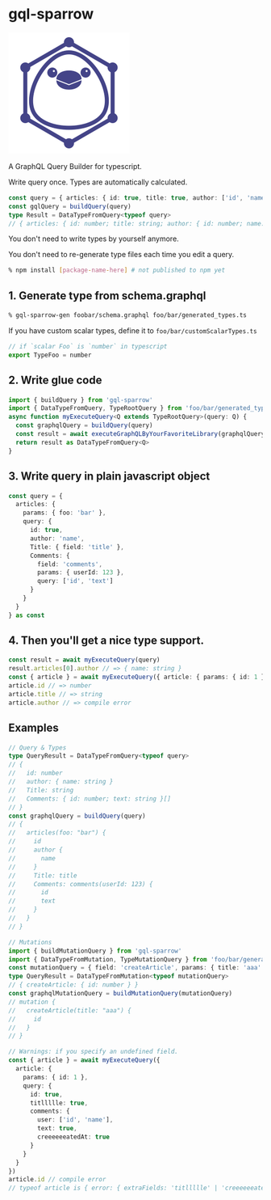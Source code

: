 # gql-sparrow
![logo](logo.svg)

A GraphQL Query Builder for typescript.

Write query once. Types are automatically calculated.

```ts
const query = { articles: { id: true, title: true, author: ['id', 'name'] } } as const
const gqlQuery = buildQuery(query)
type Result = DataTypeFromQuery<typeof query>
// { articles: { id: number; title: string; author: { id: number; name: string } }[] }
```

You don't need to write types by yourself anymore.

You don't need to re-generate type files each time you edit a query.

```sh
% npm install [package-name-here] # not published to npm yet
```

## 1. Generate type from schema.graphql

```sh
% gql-sparrow-gen foobar/schema.graphql foo/bar/generated_types.ts
```

If you have custom scalar types, define it to `foo/bar/customScalarTypes.ts`
```ts
// if `scalar Foo` is `number` in typescript
export TypeFoo = number
```

## 2. Write glue code
```ts
import { buildQuery } from 'gql-sparrow'
import { DataTypeFromQuery, TypeRootQuery } from 'foo/bar/generated_types'
async function myExecuteQuery<Q extends TypeRootQuery>(query: Q) {
  const graphqlQuery = buildQuery(query)
  const result = await executeGraphQLByYourFavoriteLibrary(graphqlQuery)
  return result as DataTypeFromQuery<Q>
}
```

## 3. Write query in plain javascript object
```ts
const query = {
  articles: {
    params: { foo: 'bar' },
    query: {
      id: true,
      author: 'name',
      Title: { field: 'title' },
      Comments: {
        field: 'comments',
        params: { userId: 123 },
        query: ['id', 'text']
      }
    }
  }
} as const
```

## 4. Then you'll get a nice type support.
```ts
const result = await myExecuteQuery(query)
result.articles[0].author // => { name: string }
const { article } = await myExecuteQuery({ article: { params: { id: 1 }, query: ['id', 'title'] } })
article.id // => number
article.title // => string
article.author // => compile error
```

## Examples
```ts
// Query & Types
type QueryResult = DataTypeFromQuery<typeof query>
// {
//   id: number
//   author: { name: string }
//   Title: string
//   Comments: { id: number; text: string }[]
// }
const graphqlQuery = buildQuery(query)
// {
//   articles(foo: "bar") {
//     id
//     author {
//       name
//     }
//     Title: title
//     Comments: comments(userId: 123) {
//       id
//       text
//     }
//   }
// }
```

```ts
// Mutations
import { buildMutationQuery } from 'gql-sparrow'
import { DataTypeFromMutation, TypeMutationQuery } from 'foo/bar/generated_types'
const mutationQuery = { field: 'createArticle', params: { title: 'aaa' }, query: ['id'] }
type QueryResult = DataTypeFromMutation<typeof mutationQuery>
// { createArticle: { id: number } }
const graphqlMutationQuery = buildMutationQuery(mutationQuery)
// mutation {
//   createArticle(title: "aaa") {
//     id
//   }
// }
```

```ts
// Warnings: if you specify an undefined field.
const { article } = await myExecuteQuery({
  article: {
    params: { id: 1 },
    query: {
      id: true,
      titllllle: true,
      comments: {
        user: ['id', 'name'],
        text: true,
        creeeeeeatedAt: true
      }
    }
  }
})
article.id // compile error
// typeof article is { error: { extraFields: 'titllllle' | 'creeeeeeatedAt' } }
```
